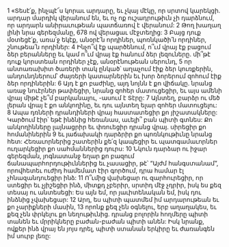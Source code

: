 1 «Տեսէ՛ք, ինչպէ՜ս կորաւ արդարը,
եւ չկայ մէկը, որ սրտով կարեկցի.
արդար մարդիկ վերանում են,
եւ ոչ ոք ուշադրութիւն չի դարձնում,
որ արդարն անիրաւութեան պատճառով է վերանում:
2 Թող խաղաղ լինի նրա գերեզմանը,
678 ով վերացաւ մէջտեղից:
3 Բայց դուք մօտեցէ՛ք, առա՛ջ եկէք,
անօրէ՛ն որդիներ,
պոռնկածի՛ն որդիներ, շնութեա՛ն որդիներ:
4 Ինչո՞վ էք պարծենում,
ո՞ւմ վրայ էք բացում ձեր բերանները
եւ կամ ո՞ւմ վրայ էք հանում ձեր լեզուները.
մի՞թէ դուք կորստեան որդիներ չէք,
անօրէնութեան սերունդ,
5 որ անտառախիտ ծառերի տակ ընկած՝
աղաչում էիք ձեր կուռքերին,
անդունդներում՝ ժայռերի կատարներին եւ խոր ձորերում
զոհում էիք ձեր որդիներին:
6 Այդ է քո բաժինը, այդ նոյնն է քո վիճակը.
նրանց առաջ նուէրներ թափեցիր,
նրանց զոհեր մատուցեցիր,
եւ այս ամենի վրայ միթէ չե՞մ բարկանալու, -ասում է Տէրը:
7 Այնտեղ, բարձր ու մեծ լերան վրայ է քո անկողինը,
եւ դու այնտեղ ելար զոհեր մատուցելու:
8 Ապա դռների դրանդիների վրայ հաստատեցիր քո յիշատակները:
Կարծում էիր՝ եթէ ինձնից հեռանաս,
աւելի՞ բան պիտի գտնես:
Քո անկողինները լայնացրիր եւ փռուեցիր դրանց վրայ.
սիրեցիր քո հոմանիներին
9 եւ յաճախակի դարձրիր քո պոռնկութիւնը նրանց հետ:
Հեռաւորներից շատերին քե՛զ կապեցիր
եւ պատգամաւորներ ուղարկեցիր քո սահմաններից դուրս:
10 Նկուն դարձար ու իջար գերեզման,
յոգնատանջ եղար քո բազում ճանապարհորդութիւններից
եւ չասացիր, թէ՝ “Այժմ հանգստանամ”,
որովհետեւ ուժիդ համեմատ էիր գործում,
դրա համար էլ չհնազանդուեցիր ինձ:
11 Ո՞ւմից վախեցար ու զարհուրեցիր,
որ ստեցիր եւ չյիշեցիր ինձ,
միտքդ չբերիր, սրտիդ մէջ չդրիր,
իսկ ես քեզ տեսայ ու անտեսեցի:
Ես այն եմ, որ յաւիտենական եմ,
իսկ դու ինձնից չվախեցար:
12 Արդ, ես պիտի պատմեմ իմ արդարութեան եւ քո չարիքների մասին,
13 որոնք քեզ չեն օգնելու, երբ աղաղակես,
եւ քեզ չեն փրկելու քո նեղութիւնից.
դրանց բոլորին հողմերը պիտի տանեն
եւ մրրիկները բաժան-բաժան պիտի անեն:
Իսկ նրանք, ովքեր ինձ վրայ են յոյս դրել,
պիտի ստանան երկիրը եւ ժառանգեն իմ սուրբ լեռը:
